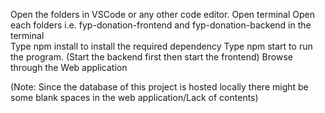 Open  the folders in VSCode or any other code  editor.
Open terminal 
Open each folders i.e.  fyp-donation-frontend and fyp-donation-backend in the terminal\
Type npm install to install the required dependency
Type npm start to run the program. (Start the backend first then start the frontend)
Browse through the Web application

(Note: Since the database of this project is hosted  locally there might be some blank spaces in the web application/Lack of contents)
